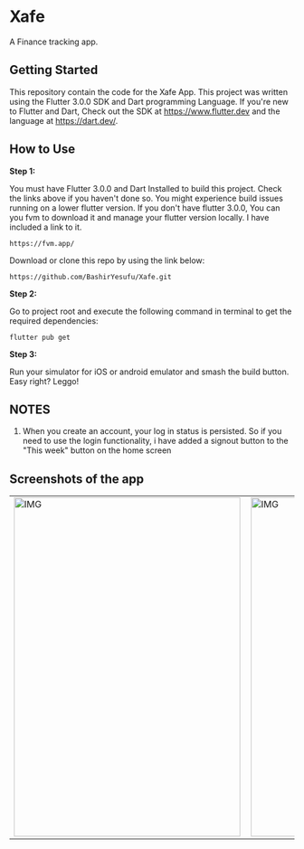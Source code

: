 # Xafe

A Finance tracking app.

## Getting Started
This repository contain the code for the Xafe App. This project was written using the Flutter 3.0.0 SDK and Dart programming Language. If you're new to Flutter and Dart, Check out the SDK at https://www.flutter.dev and the language at https://dart.dev/.

## How to Use 

**Step 1:**


You must have Flutter 3.0.0 and Dart Installed to build this project. Check the links above if you haven't done so. You might experience build issues running on a lower flutter version. If you don't have flutter 3.0.0, You can you fvm to download it and manage your flutter version locally. I have included a link to it.

```
https://fvm.app/
```

Download or clone this repo by using the link below:

```
https://github.com/BashirYesufu/Xafe.git
```

**Step 2:**

Go to project root and execute the following command in terminal to get the required dependencies: 

```
flutter pub get 
```

**Step 3:**

Run your simulator for iOS or android emulator and smash the build button. Easy right? Leggo!

## NOTES
1. When you create an account, your log in status is persisted. So if you need to use the login functionality, i have added a signout button to the "This week" button on the home screen

## Screenshots of the app
<table>
 <tr>
  <td>
   <img align="left" alt="IMG" src="https://raw.githubusercontent.com/BashirYesufu/Xafe/main/documentation/1.jpg" width="400" height="600" />
  </td>
  <td>
    <img align="center" alt="IMG" src="https://raw.githubusercontent.com/BashirYesufu/Xafe/main/documentation/2.jpg" width="400" height="600" />
  </td>
   <td>
    <img align="right" alt="IMG" src="https://raw.githubusercontent.com/BashirYesufu/Xafe/main/documentation/3.jpg" width="400" height="600" />
  </td>
 </tr>
</table>
